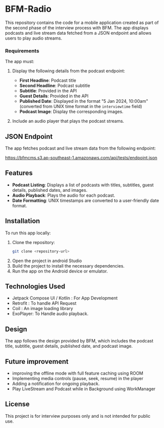 # BFM-Radio

This repository contains the code for a mobile application created as part of the second phase of the interview process with BFM. The app displays podcasts and live stream data fetched from a JSON endpoint and allows users to play audio streams.


### Requirements

The app must:
1. Display the following details from the podcast endpoint:
   - **First Headline**: Podcast title
   - **Second Headline**: Podcast subtitle
   - **Subtitle**: Provided in the API
   - **Guest Details**: Provided in the API
   - **Published Date**: Displayed in the format "5 Jan 2024, 10:00am" (converted from UNIX time format in the `interviewtime` field)
   - **Podcast Image**: Display the corresponding images.
     
2. Include an audio player that plays the podcast streams.


## JSON Endpoint

The app fetches podcast and live stream data from the following endpoint:

https://bfmcms.s3.ap-southeast-1.amazonaws.com/api/tests/endpoint.json


## Features

- **Podcast Listing**: Displays a list of podcasts with titles, subtitles, guest details, published dates, and images.
- **Audio Playback**: Plays the audio for each podcast.
- **Date Formatting**: UNIX timestamps are converted to a user-friendly date format.

## Installation

To run this app locally:

1. Clone the repository:
   ```bash
   git clone <repository-url>

2. Open the project in android Studio
3. Build the project to install the necessary dependencies.
4. Run the app on the Android device or emulator.

## Technologies Used 

- Jetpack Compose UI / Kotlin : For App Development
- Retrofit : To handle API Request
- Coil : An image loading library 
- ExoPlayer: To Handle audio playback.

## Design

The app follows the design provided by BFM, which includes the podcast title, subtitle, guest details, published date, and podcast image.


## Future improvement
- improving the offline mode with full feature caching using ROOM
- Implementing media controls (pause, seek, resume) in the player
- Adding a notification for ongoing playback.
- Play LiveStream and Podcast while in Background using WorkManager 

## License

This project is for interview purposes only and is not intended for public use.
